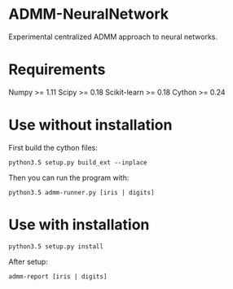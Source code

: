 # ADMM-NeuralNetwork
Experimental centralized ADMM approach to neural networks.

# Requirements
Numpy >= 1.11
Scipy >= 0.18
Scikit-learn >= 0.18
Cython >= 0.24

# Use without installation

First build the cython files:
```
python3.5 setup.py build_ext --inplace
```
Then you can run the program with:
```
python3.5 admm-runner.py [iris | digits]
```


# Use with installation
```
python3.5 setup.py install
```
After setup:
```
admm-report [iris | digits]
```
